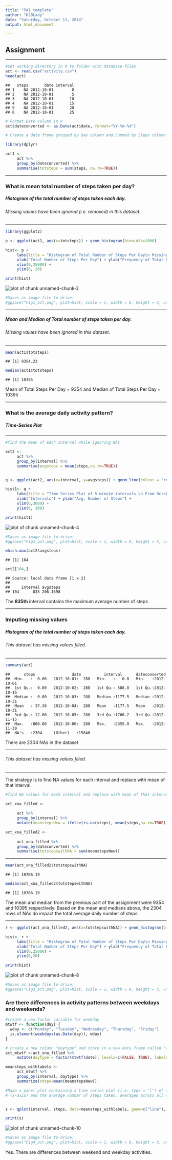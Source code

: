 ```yaml
---
title: "PA1_template"
author: "H20Lady"
date: "Saturday, October 11, 2014"
output: html_document

---
```


## Assignment
****


```r
#set working directory in R to folder with database files
act <- read.csv("activity.csv")
head(act)
```

```
##   steps       date interval
## 1    NA 2012-10-01        0
## 2    NA 2012-10-01        5
## 3    NA 2012-10-01       10
## 4    NA 2012-10-01       15
## 5    NA 2012-10-01       20
## 6    NA 2012-10-01       25
```

```r
# Format Date column in R
act$dateconverted <- as.Date(act$date, format="%Y-%m-%d")

# Create a data frame grouped by Day column and Summed by Steps column

library(dplyr)

act1 <- 
     act %>%
     group_by(dateconverted) %>%
     summarise(totsteps = sum(steps, na.rm=TRUE))
```

****
### What is mean total number of steps taken per day?
##### Histogram of the total number of steps taken each day. 
###### Missing values have been ignored (i.e. removed) in this dataset.
****

```r
library(ggplot2)

p <- ggplot(act1, aes(x=totsteps)) + geom_histogram(binwidth=1000)

hist<- p + 
     labs(title = "Histogram of Total Number of Steps Per Day\n Missing Values Included") + 
     xlab("Total Number of Steps Per Day") + ylab("Frequency of Total Number of Steps Per Day") + 
     xlim(0,25000) +
     ylim(0, 20)

print(hist)
```

![plot of chunk unnamed-chunk-2](figure/unnamed-chunk-2-1.png) 

```r
#Saves as image file to drive:
#ggsave("Fig1_act.png", plot=hist, scale = 1, width = 8, height = 5, units = c("in"), dpi = 80)
```

****
##### Mean and Median of Total number of steps taken per day. 
###### Missing values have been ignored in this dataset.
****

```r
mean(act1$totsteps)
```

```
## [1] 9354.23
```

```r
median(act1$totsteps)
```

```
## [1] 10395
```
Mean of Total Steps Per Day = 9354 and Median of Total Steps Per Day = 10395

****
### What is the average daily activity pattern?
##### Time-Series Plot
****

```r
#find the mean of each interval while ignoring NAs

act2 <- 
     act %>%
     group_by(interval) %>%
     summarise(avgsteps = mean(steps,na.rm=TRUE))


q <- ggplot(act2, aes(x=interval, y=avgsteps)) + geom_line(colour = "red", size = 0.5)

hist1<- q + 
     labs(title = "Time Series Plot of 5 minute-intervals \n From October 1, 2012 to November 30, 2012 \n Missing Values Ignored")+ 
     xlab("Intervals") + ylab("Avg. Number of Steps") + 
     xlim(0,3000) +
     ylim(0, 300)

print(hist1)
```

![plot of chunk unnamed-chunk-4](figure/unnamed-chunk-4-1.png) 

```r
#Saves as image file to drive:
#ggsave("Fig2_act.png", plot=hist, scale = 1, width = 8, height = 5, units = c("in"), dpi = 80)

which.max(act2$avgsteps)
```

```
## [1] 104
```

```r
act2[104,]
```

```
## Source: local data frame [1 x 2]
## 
##     interval avgsteps
## 104      835 206.1698
```

The **835th** interval contains the maximum average number of steps

****
### Imputing missing values
##### Histogram of the total number of steps taken each day. 
###### This dataset has missing values filled.
****

```r
summary(act)
```

```
##      steps                date          interval      dateconverted       
##  Min.   :  0.00   2012-10-01:  288   Min.   :   0.0   Min.   :2012-10-01  
##  1st Qu.:  0.00   2012-10-02:  288   1st Qu.: 588.8   1st Qu.:2012-10-16  
##  Median :  0.00   2012-10-03:  288   Median :1177.5   Median :2012-10-31  
##  Mean   : 37.38   2012-10-04:  288   Mean   :1177.5   Mean   :2012-10-31  
##  3rd Qu.: 12.00   2012-10-05:  288   3rd Qu.:1766.2   3rd Qu.:2012-11-15  
##  Max.   :806.00   2012-10-06:  288   Max.   :2355.0   Max.   :2012-11-30  
##  NA's   :2304     (Other)   :15840
```

There are 2304 NAs in the dataset

****
###### This dataset has missing values filled.
****
The strategy is to find NA values for each interval and replace with mean of that interval.


```r
#find NA values for each interval and replace with mean of that interval

act_xna_filled <- 
     
     act %>% 
     group_by(interval) %>% 
     mutate(meanstepsNew = ifelse(is.na(steps), mean(steps,na.rm=TRUE), steps))

act_xna_filled2 <-
     
     act_xna_filled %>%
     group_by(dateconverted) %>%
     summarise(totstepswithNA = sum(meanstepsNew))
```

****

```r
mean(act_xna_filled2$totstepswithNA)
```

```
## [1] 10766.19
```

```r
median(act_xna_filled2$totstepswithNA)
```

```
## [1] 10766.19
```

The mean and median from the previous part of the assignment were 9354 and 10395 respectively.
Based on the mean and medians above, the 2304 rows of NAs do impact the total average daily number of steps.

****

```r
r <- ggplot(act_xna_filled2, aes(x=totstepswithNA)) + geom_histogram(binwidth=1000)

hist<- r + 
     labs(title = "Histogram of Total Number of Steps Per Day\n Missing NA Values Filled") + 
     xlab("Total Number of Steps Per Day") + ylab("Frequency of Total Number of Steps Per Day") + 
     xlim(0,25000) +
     ylim(0,20)

print(hist)
```

![plot of chunk unnamed-chunk-8](figure/unnamed-chunk-8-1.png) 

```r
#Saves as image file to drive:
#ggsave("Fig3_act.png", plot=hist, scale = 1, width = 8, height = 5, units = c("in"), dpi = 80)
```

### Are there differences in activity patterns between weekdays and weekends?


```r
#create a new factor variable for weekday
mtwtf <- function(day) {
  wday <- c("Monday", "Tuesday", "Wednesday", "Thursday", "Friday")
  is.element(weekdays(as.Date(day)), wday)
}

# create a new column "daytype" and store in a new data frame called "act_mtwtf"
act_mtwtf <-act_xna_filled %>% 
     mutate(daytype = factor(mtwtf(date), levels=c(FALSE, TRUE), labels=c("Weekend", "Weekday")))

meansteps_withlabels <- 
     act_mtwtf %>% 
     group_by(interval, daytype) %>% 
     summarize(steps=mean(meanstepsNew))
```



```r
#Make a panel plot containing a time series plot (i.e. type = "l") of the 5-minute interval 
# (x-axis) and the average number of steps taken, averaged across all weekday days or weekend days (y-axis)


s <- qplot(interval, steps, data=meansteps_withlabels, geom=c("line"), facets= daytype ~ ., main="Time Series Plot with Missing Values Filled \n (Weekday/Weekend)", xlab="Interval", ylab="Average Steps Taken")

print(s)
```

![plot of chunk unnamed-chunk-10](figure/unnamed-chunk-10-1.png) 

```r
#Saves as image file to drive:
#ggsave("Fig4_act.png", plot=hist, scale = 1, width = 8, height = 5, units = c("in"), dpi = 80)
```

Yes. There are differences between weekend and weekday activities.

